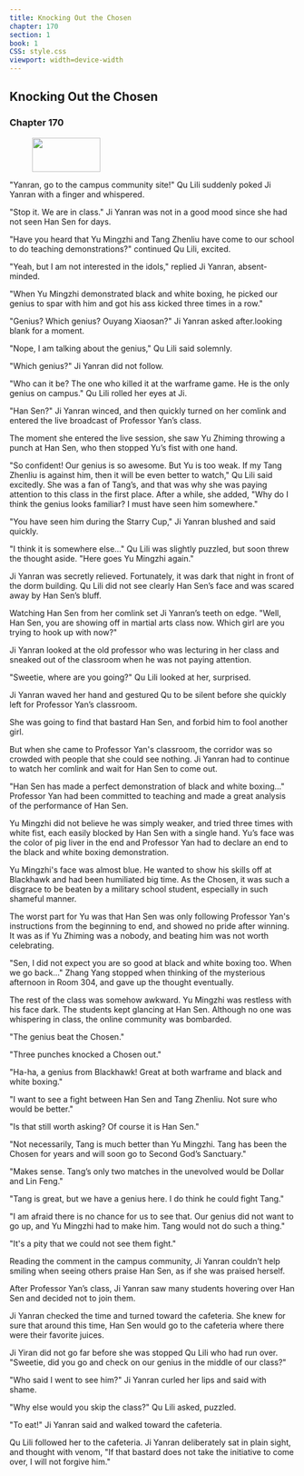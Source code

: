 ```yaml
---
title: Knocking Out the Chosen
chapter: 170
section: 1
book: 1
CSS: style.css
viewport: width=device-width
---
```


## Knocking Out the Chosen

### Chapter 170

<figure>
	<img src="../Images/gem.gif" alt="" id="gem" width="120" height="60" />
</figure>

"Yanran, go to the campus community site!" Qu Lili suddenly poked Ji Yanran with a finger and whispered.

"Stop it. We are in class." Ji Yanran was not in a good mood since she had not seen Han Sen for days.

"Have you heard that Yu Mingzhi and Tang Zhenliu have come to our school to do teaching demonstrations?" continued Qu Lili, excited.

"Yeah, but I am not interested in the idols," replied Ji Yanran, absent-minded.

"When Yu Mingzhi demonstrated black and white boxing, he picked our genius to spar with him and got his ass kicked three times in a row."

"Genius? Which genius? Ouyang Xiaosan?" Ji Yanran asked after.looking blank for a moment.

"Nope, I am talking about the genius," Qu Lili said solemnly.

"Which genius?" Ji Yanran did not follow.

"Who can it be? The one who killed it at the warframe game. He is the only genius on campus." Qu Lili rolled her eyes at Ji.

"Han Sen?" Ji Yanran winced, and then quickly turned on her comlink and entered the live broadcast of Professor Yan’s class.

The moment she entered the live session, she saw Yu Zhiming throwing a punch at Han Sen, who then stopped Yu’s fist with one hand.

"So confident! Our genius is so awesome. But Yu is too weak. If my Tang Zhenliu is against him, then it will be even better to watch," Qu Lili said excitedly. She was a fan of Tang’s, and that was why she was paying attention to this class in the first place. After a while, she added, "Why do I think the genius looks familiar? I must have seen him somewhere."

"You have seen him during the Starry Cup," Ji Yanran blushed and said quickly.

"I think it is somewhere else…" Qu Lili was slightly puzzled, but soon threw the thought aside. "Here goes Yu Mingzhi again."

Ji Yanran was secretly relieved. Fortunately, it was dark that night in front of the dorm building. Qu Lili did not see clearly Han Sen’s face and was scared away by Han Sen’s bluff.

Watching Han Sen from her comlink set Ji Yanran’s teeth on edge. "Well, Han Sen, you are showing off in martial arts class now. Which girl are you trying to hook up with now?"

Ji Yanran looked at the old professor who was lecturing in her class and sneaked out of the classroom when he was not paying attention.

"Sweetie, where are you going?" Qu Lili looked at her, surprised.

Ji Yanran waved her hand and gestured Qu to be silent before she quickly left for Professor Yan’s classroom.

She was going to find that bastard Han Sen, and forbid him to fool another girl.

But when she came to Professor Yan's classroom, the corridor was so crowded with people that she could see nothing. Ji Yanran had to continue to watch her comlink and wait for Han Sen to come out.

"Han Sen has made a perfect demonstration of black and white boxing..." Professor Yan had been committed to teaching and made a great analysis of the performance of Han Sen.

Yu Mingzhi did not believe he was simply weaker, and tried three times with white fist, each easily blocked by Han Sen with a single hand. Yu’s face was the color of pig liver in the end and Professor Yan had to declare an end to the black and white boxing demonstration.

Yu Mingzhi's face was almost blue. He wanted to show his skills off at Blackhawk and had been humiliated big time. As the Chosen, it was such a disgrace to be beaten by a military school student, especially in such shameful manner.

The worst part for Yu was that Han Sen was only following Professor Yan's instructions from the beginning to end, and showed no pride after winning. It was as if Yu Zhiming was a nobody, and beating him was not worth celebrating.

"Sen, I did not expect you are so good at black and white boxing too. When we go back..." Zhang Yang stopped when thinking of the mysterious afternoon in Room 304, and gave up the thought eventually.

The rest of the class was somehow awkward. Yu Mingzhi was restless with his face dark. The students kept glancing at Han Sen. Although no one was whispering in class, the online community was bombarded.

"The genius beat the Chosen."

"Three punches knocked a Chosen out."

"Ha-ha, a genius from Blackhawk! Great at both warframe and black and white boxing."

"I want to see a fight between Han Sen and Tang Zhenliu. Not sure who would be better."

"Is that still worth asking? Of course it is Han Sen."

"Not necessarily, Tang is much better than Yu Mingzhi. Tang has been the Chosen for years and will soon go to Second God’s Sanctuary."

"Makes sense. Tang’s only two matches in the unevolved would be Dollar and Lin Feng."

"Tang is great, but we have a genius here. I do think he could fight Tang."

"I am afraid there is no chance for us to see that. Our genius did not want to go up, and Yu Mingzhi had to make him. Tang would not do such a thing."

"It's a pity that we could not see them fight."

Reading the comment in the campus community, Ji Yanran couldn’t help smiling when seeing others praise Han Sen, as if she was praised herself.

After Professor Yan’s class, Ji Yanran saw many students hovering over Han Sen and decided not to join them.

Ji Yanran checked the time and turned toward the cafeteria. She knew for sure that around this time, Han Sen would go to the cafeteria where there were their favorite juices.

Ji Yiran did not go far before she was stopped Qu Lili who had run over. "Sweetie, did you go and check on our genius in the middle of our class?"

"Who said I went to see him?" Ji Yanran curled her lips and said with shame.

"Why else would you skip the class?" Qu Lili asked, puzzled.

"To eat!" Ji Yanran said and walked toward the cafeteria.

Qu Lili followed her to the cafeteria. Ji Yanran deliberately sat in plain sight, and thought with venom, "If that bastard does not take the initiative to come over, I will not forgive him."